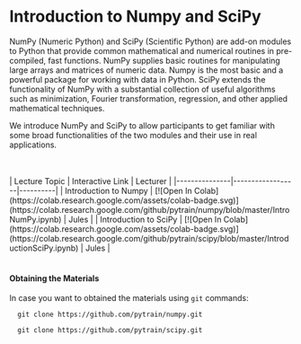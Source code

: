 # Introduction to Numpy and SciPy

NumPy (Numeric Python) and SciPy (Scientific Python) are add-on modules to Python that provide 
common mathematical and numerical routines in pre-compiled, fast functions. 
NumPy supplies basic routines for manipulating large arrays and matrices of numeric data. 
Numpy is the most basic and a powerful package for working with data in Python. 
SciPy extends the functionality of NumPy with a substantial collection of useful algorithms
such as minimization, Fourier transformation, regression, and other applied mathematical techniques. 

We introduce NumPy and SciPy to allow participants to get familiar with some broad functionalities of 
the two modules and their use in real applications. 

<br>
<br>
| Lecture Topic | Interactive Link | Lecturer |
|---------------|------------------|----------|
| Introduction to Numpy | [![Open In Colab](https://colab.research.google.com/assets/colab-badge.svg)](https://colab.research.google.com/github/pytrain/numpy/blob/master/IntroNumPy.ipynb) | Jules |
| Introduction to SciPy | [![Open In Colab](https://colab.research.google.com/assets/colab-badge.svg)](https://colab.research.google.com/github/pytrain/scipy/blob/master/IntroductionSciPy.ipynb) | Jules |
<!--
| Feedback Session | <a href="https://www.surveymonkey.com/r/ZXX9J6H"> Survey on Numpy </a> | |
-->

<br>
<br>

#### Obtaining the Materials

In case you want to obtained the materials using `git` commands:

      git clone https://github.com/pytrain/numpy.git

      git clone https://github.com/pytrain/scipy.git

